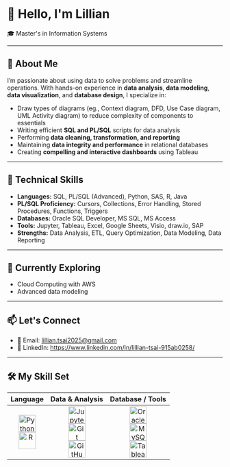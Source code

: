 # 👋 Hello, I'm Lillian

🎓 Master's in Information Systems  

---

## 🧠 About Me

I’m passionate about using data to solve problems and streamline operations. With hands-on experience in **data analysis**, **data modeling**, **data visualization**, and **database design**, I specialize in:

- Draw types of diagrams (eg., Context diagram, DFD, Use Case diagram, UML Activity diagram) to reduce complexity of components to essentials
- Writing efficient **SQL and PL/SQL** scripts for data analysis  
- Performing **data cleaning, transformation, and reporting**  
- Maintaining **data integrity and performance** in relational databases
- Creating **compelling and interactive dashboards** using Tableau  

---

## 🧰 Technical Skills

- **Languages:** SQL, PL/SQL (Advanced), Python, SAS, R, Java 
- **PL/SQL Proficiency:** Cursors, Collections, Error Handling, Stored Procedures, Functions, Triggers  
- **Databases:** Oracle SQL Developer, MS SQL, MS Access  
- **Tools:** Jupyter, Tableau, Excel, Google Sheets, Visio, draw.io, SAP  
- **Strengths:** Data Analysis, ETL, Query Optimization, Data Modeling, Data Reporting  

---

## 🌱 Currently Exploring

- Cloud Computing with AWS 
- Advanced data modeling

---

## 📫 Let's Connect

- 📧 Email: lillian.tsai2025@gmail.com  
- 💼 LinkedIn: https://www.linkedin.com/in/lillian-tsai-915ab0258/

---

## 🛠 My Skill Set

| Language | Data & Analysis | Database / Tools |
|:--------:|:---------------:|:----------------:|
| <img src="https://cdn.jsdelivr.net/gh/devicons/devicon/icons/python/python-original.svg" width="40" alt="Python"/> <br> <img src="https://cdn.jsdelivr.net/gh/devicons/devicon/icons/r/r-original.svg" width="40" alt="R"/> | <img src="https://upload.wikimedia.org/wikipedia/commons/3/38/Jupyter_logo.svg" width="40" alt="Jupyter"/> <br> <img src="https://cdn.jsdelivr.net/gh/devicons/devicon/icons/git/git-original.svg" width="40" alt="Git"/> <br> <img src="https://cdn.jsdelivr.net/gh/devicons/devicon/icons/github/github-original.svg" width="40" alt="GitHub"/> | <img src="https://cdn.jsdelivr.net/gh/devicons/devicon/icons/oracle/oracle-original.svg" width="40" alt="Oracle"/> <br> <img src="https://cdn.jsdelivr.net/gh/devicons/devicon/icons/mysql/mysql-original-wordmark.svg" width="40" alt="MySQL"/> <br> <img src="https://img.icons8.com/color/48/000000/tableau-software.png" width="40" alt="Tableau"/> |

